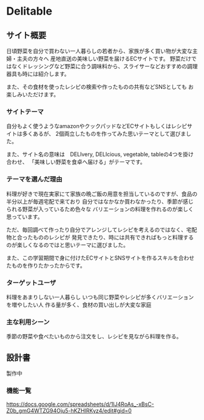 # Delitable

## サイト概要
日頃野菜を自分で買わない一人暮らしの若者から、家族が多く買い物が大変な主婦・主夫の方々へ
産地直送の美味しい野菜を届けるECサイトです。
野菜だけではなくドレッシングなど野菜に合う調味料から、スライサーなどおすすめの調理器具も時には紹介します。

また、その食材を使ったレシピの検索や作ったものの共有などSNSとしても
お楽しみいただけます。


### サイトテーマ
自分もよく使うようなamazonやクックパッドなどECサイトもしくはレシピサイトは多くあるが、
2個両立したものを作ってみた思いテーマとして選びました。

また、サイト名の意味は　DELIvery, DELIcious, vegetable, tableの4つを掛け合わせ、
「美味しい野菜を食卓へ届ける」がテーマです。


### テーマを選んだ理由
料理が好きで現在実家にて家族の晩ご飯の用意を担当しているのですが、食品の半分以上が毎週宅配で来ており
自分ではなかなか買わなかったり、季節が感じられる野菜が入っているため色々な
バリエーションの料理を作れるのが楽しく思っています。

ただ、毎回調べて作ったり自分でアレンジしてレシピを考えるのではなく、宅配物と合ったもののレシピが
発見できたり、時には共有できればもっと料理するのが楽しくなるのではと思いテーマに選びました。

また、この学習期間で身に付けたECサイトとSNSサイトを作るスキルを合わせたものを作りたかったからです。


### ターゲットユーザ
料理をあまりしない一人暮らし
いつも同じ野菜やレシピが多くバリエーションを増やしたい人
作る量が多く、食材の買い出しが大変な家庭


### 主な利用シーン
季節の野菜や食べたいものから注文をし、レシピを見ながら料理を作る。

## 設計書
製作中

### 機能一覧
https://docs.google.com/spreadsheets/d/1IJ4RoAs_-xBsC-Z0b_gmG4WTZG94Oju5-hKZHIRKyz4/edit#gid=0

